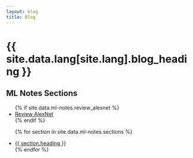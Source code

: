 ```yaml
---
layout: blog
title: Blog
---
```


# {{ site.data.lang[site.lang].blog_heading }}

<h2>ML Notes Sections</h2>
<ul>
  <!-- Link ke Review AlexNet -->
  {% if site.data.ml-notes.review_alexnet %}
    <li>
      <a href="/ml-notes/#review-alexnet">Review AlexNet</a>
    </li>
  {% endif %}

  <!-- Link ke Sections lain -->
  {% for section in site.data.ml-notes.sections %}
    <li>
      <a href="/ml-notes#{{ section.id }}">{{ section.heading }}</a>
    </li>
  {% endfor %}
</ul>
